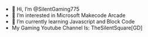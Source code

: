 - 👋 Hi, I’m @SilentGaming775
- 👀 I’m interested in Microsoft Makecode Arcade
- 🌱 I’m currently learning Javascript and Block Code
- My Gaming Youtube Channel Is: TheSilentSquare[GD]
<!---
SilentGaming775/SilentGaming775 is a ✨ special ✨ repository because its `README.md` (this file) appears on your GitHub profile.
You can click the Preview link to take a look at your changes.
--->
